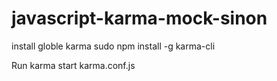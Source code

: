 # javascript-karma-mock-sinon
install globle karma
sudo npm install -g karma-cli

Run
karma start karma.conf.js
